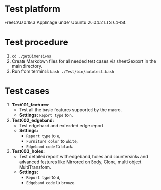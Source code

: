 # Test platform 

FreeCAD 0.19.3 AppImage under Ubuntu 20.04.2 LTS 64-bit.

# Test procedure

1. `cd ./getDimensions`
2. Create Markdown files for all needed test cases via [sheet2export](https://github.com/dprojects/sheet2export) in the main directory.
3. Run from terminal: `bash ./Test/bin/autotest.bash`

# Test cases

1. **Test001_features:** 
	* Test all the basic features supported by the macro.
	* **Settings:** `Report type` to `n`.
2. **Test002_edgeband:** 
    * Test edgeband and extended edge report.
    * **Settings:** 
        * `Report type` to `e`, 
        * `Furniture color` to `white`, 
        * `Edgeband code` to `black`.
2. **Test003_holes:** 
    * Test detailed report with edgeband, holes and countersinks and advanced features like Mirrored on Body, Clone, multi object MultiTransform.
    * **Settings:** 
        * `Report type` to `d`, 
        * `Edgeband code` to `bronze`.
